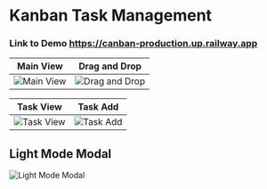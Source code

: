 # Kanban Task Management

### Link to Demo  https://canban-production.up.railway.app

Main View | Drag and Drop
-----|-----
![Main View](<img width="1536" alt="Screenshot 2024-01-27 at 14 00 22" src="https://github.com/github-muaaz/canban/assets/152799823/a499ae34-1130-470d-9f94-41b829bce6fe">) | ![Drag and Drop](<img width="1536" alt="Screenshot 2024-01-27 at 14 01 03" src="https://github.com/github-muaaz/canban/assets/152799823/4f50146a-5b3b-46f3-911a-abb913fbee0a">)


Task View | Task Add
-----|-----
![Task View](<img width="1536" alt="Screenshot 2024-01-27 at 14 00 49" src="https://github.com/github-muaaz/canban/assets/152799823/cd3fbad7-4782-42ee-8cf7-c52ebbdb0467">) | ![Task Add](<img width="1536" alt="Screenshot 2024-01-27 at 14 00 38" src="https://github.com/github-muaaz/canban/assets/152799823/da48a87c-bf87-4a58-a5d2-7ce9d03fa187">)


Light Mode Modal
-----
![Light Mode Modal](<img width="1536" alt="Screenshot 2024-01-27 at 14 01 24" src="https://github.com/github-muaaz/canban/assets/152799823/ae91344a-a4d5-4422-861d-2d975b052dc5">)


